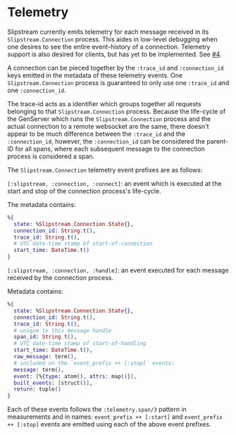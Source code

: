 # Telemetry

Slipstream currently emits telemetry for each message received in its
`Slipstream.Connection` process. This aides in low-level debugging when one
desires to see the entire event-history of a connection. Telemetry support is
also desired for clients, but has yet to be implemented. See
[#4](https://github.com/NFIBrokerage/slipstream/issues/4).

A connection can be pieced together by the `:trace_id` and `:connection_id`
keys emitted in the metadata of these telemetry events. One
`Slipstream.Connection` process is guaranteed to only use one `:trace_id` and
one `:connection_id`.

The trace-id acts as a identifier which groups together all requests belonging
to that `Slipstream.Connection` process. Because the life-cycle of the GenServer
which runs the `Slipstream.Connection` process and the actual connection to a
remote websocket are the same, there doesn't appear to be much difference
between the `:trace_id` and the `:connection_id`, however, the `:connection_id`
can be considered the parent-ID for all spans, where each subsequent message
to the connection process is considered a span.

The `Slipstream.Connection` telemetry event prefixes are as follows:

`[:slipstream, :connection, :connect]`: an event which is executed at the
start and stop of the connection process's life-cycle.

The metadata contains:

```elixir
%{
  state: %Slipstream.Connection.State{},
  connection_id: String.t(),
  trace_id: String.t(),
  # UTC date-time stamp of start-of-connection
  start_time: DateTime.t()
}
```

`[:slipstream, :connection, :handle]`: an event executed for each message
received by the connection process.

Metadata contains:

```elixir
%{
  state: %Slipstream.Connection.State{},
  connection_id: String.t(),
  trace_id: String.t(),
  # unique to this message handle
  span_id: String.t(),
  # UTC date-time stamp of start-of-handling
  start_time: DateTime.t(),
  raw_message: term(),
  # included on the `event_prefix ++ [:stop]` events:
  message: term(),
  event: [%{type: atom(), attrs: map()}],
  built_events: [struct()],
  return: tuple()
}
```

Each of these events follows the `:telemetry.span/3` pattern in measurements
and in names: `event_prefix ++ [:start]` and `event_prefix ++ [:stop]` events
are emitted using each of the above event prefixes.
